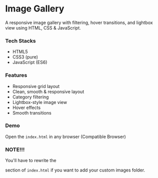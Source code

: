 # Image Gallery 
 A responsive image gallery with filtering, hover transitions, and lightbox view using HTML, CSS & JavaScript.

### Tech Stacks
- HTML5
- CSS3 (pure)
- JavaScript (ES6)

### Features
- Responsive grid layout
- Clean, smooth & responsive layout
- Category filtering
- Lightbox-style image view
- Hover effects
- Smooth transitions

### Demo
 Open the `index.html` in any browser (Compatible Browser)

### NOTE!!!
 You'll have to rewrite the <main> section of `index.html` if you want to add your custom images folder.
